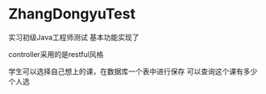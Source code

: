 # ZhangDongyuTest
实习初级Java工程师测试
基本功能实现了

controller采用的是restful风格

学生可以选择自己想上的课，在数据库一个表中进行保存
可以查询这个课有多少个人选
